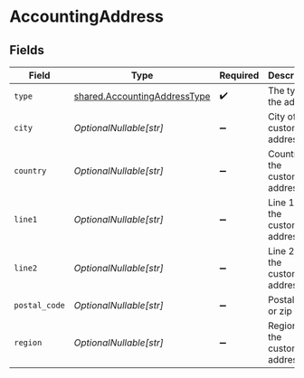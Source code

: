 # AccountingAddress


## Fields

| Field                                                                        | Type                                                                         | Required                                                                     | Description                                                                  |
| ---------------------------------------------------------------------------- | ---------------------------------------------------------------------------- | ---------------------------------------------------------------------------- | ---------------------------------------------------------------------------- |
| `type`                                                                       | [shared.AccountingAddressType](../../models/shared/accountingaddresstype.md) | :heavy_check_mark:                                                           | The type of the address                                                      |
| `city`                                                                       | *OptionalNullable[str]*                                                      | :heavy_minus_sign:                                                           | City of the customer address.                                                |
| `country`                                                                    | *OptionalNullable[str]*                                                      | :heavy_minus_sign:                                                           | Country of the customer address.                                             |
| `line1`                                                                      | *OptionalNullable[str]*                                                      | :heavy_minus_sign:                                                           | Line 1 of the customer address.                                              |
| `line2`                                                                      | *OptionalNullable[str]*                                                      | :heavy_minus_sign:                                                           | Line 2 of the customer address.                                              |
| `postal_code`                                                                | *OptionalNullable[str]*                                                      | :heavy_minus_sign:                                                           | Postal code or zip code.                                                     |
| `region`                                                                     | *OptionalNullable[str]*                                                      | :heavy_minus_sign:                                                           | Region of the customer address.                                              |